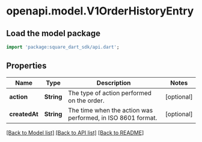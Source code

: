 # openapi.model.V1OrderHistoryEntry

## Load the model package
```dart
import 'package:square_dart_sdk/api.dart';
```

## Properties
Name | Type | Description | Notes
------------ | ------------- | ------------- | -------------
**action** | **String** | The type of action performed on the order. | [optional] 
**createdAt** | **String** | The time when the action was performed, in ISO 8601 format. | [optional] 

[[Back to Model list]](../README.md#documentation-for-models) [[Back to API list]](../README.md#documentation-for-api-endpoints) [[Back to README]](../README.md)


